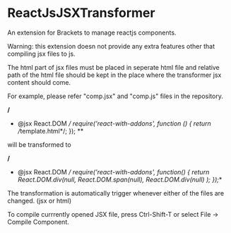 ReactJsJSXTransformer
=====================

An extension for Brackets to manage reactjs components.

Warning: this extension doesn not provide any extra features other that compiling jsx files to js.

The html part of jsx files must be placed in seperate html file and relative path of the html file should be
kept in the place where the transformer jsx content should come.


For example, please refer "comp.jsx" and "comp.js" files in the repository.

**/**
 * @jsx React.DOM
 */
require('react-with-addons', function () {
   return /*<transform>template.html</transform>*/;
}); **

will be transformed to


**/**
 * @jsx React.DOM
 */
require('react-with-addons', function() {
    return React.DOM.div(null,
        React.DOM.span(null),
        React.DOM.div(null)
    );
});**


The transformation is automatically trigger whenever either of the files are changed. (jsx or html)



To compile currrently opened JSX file, press Ctrl-Shift-T or select File -> Compile Component.
